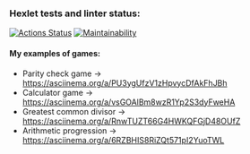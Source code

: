 ### Hexlet tests and linter status:
[![Actions Status](https://github.com/sidnnov/python-project-49/workflows/hexlet-check/badge.svg)](https://github.com/sidnnov/python-project-49/actions)
[![Maintainability](https://api.codeclimate.com/v1/badges/eee64bcfeffb6b6b3b78/maintainability)](https://codeclimate.com/github/sidnnov/python-project-49/maintainability)
#### My examples of games:
* Parity check game -> https://asciinema.org/a/PU3ygUfzV1zHpvycDfAkFhJBh
* Calculator game -> https://asciinema.org/a/vsGOAlBm8wzR1Yp2S3dyFweHA
* Greatest common divisor -> https://asciinema.org/a/RnwTUZT66G4HWKQFGjD48OUfZ
* Arithmetic progression -> https://asciinema.org/a/6RZBHIS8RiZQt571pI2YuoTWL